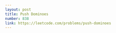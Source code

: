 ```yaml
---
layout: post
title: Push Dominoes
number: 838
link: https://leetcode.com/problems/push-dominoes
---
```

